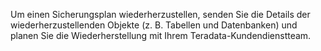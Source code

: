 Um einen Sicherungsplan wiederherzustellen, senden Sie die Details der wiederherzustellenden Objekte (z. B. Tabellen und Datenbanken) und planen Sie die Wiederherstellung mit Ihrem Teradata-Kundendienstteam.
